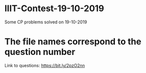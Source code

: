 # IIIT-Contest-19-10-2019
Some CP problems solved on 19-10-2019


# The file names correspond to the question number

Link to questions: https://bit.ly/2pzO2nn
